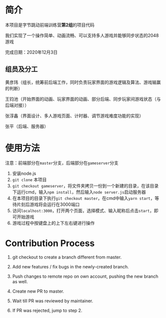 # 简介

本项目是字节跳动前端训练营**第2组**的项目代码

我们实现了一个操作简单、动画流畅、可以支持多人游戏并能够同步状态的2048游戏

完成日期：2020年12月3日

## 组员及分工

黄彦玮（组长，统筹前后端工作，同时负责玩家界面的游戏逻辑及算法、游戏输赢的判断）

王钧池（开始界面的动画、玩家界面的动画、部分后端、同步玩家间游戏状态（与后端对接））

张淳鑫（界面设计、多人游戏页面、计时器、调节游戏难度功能的实现）

张平（后端、服务器）



# 使用方法

注意：前端部分在`master`分支，后端部分在`gameserver`分支

1. 安装node.js
2. `git clone` 本项目
3. `git checkout gameserver`，将文件夹拷贝一份到一个新建的目录，在该目录下运行cmd，输入`npm install`，然后输入`node server.js`启动服务器
4. 在本项目的目录下执行`git checkout master`，在cmd中输入`yarn start`，等待片刻后游戏将会运行在3000端口
5. 访问`localhost:3000`，打开两个页面，选择模式、输入昵称后点击`start`，即可开始游戏
6. 游戏过程中按键盘上的上下左右键进行操作



# Contribution Process

1. git checkout to create a branch different from master.

2. Add new features / fix bugs in the newly-created branch.

3. Push changes to remote repo on own account, pushing the new branch as well.

4. Create new PR to master.

5. Wait till PR was reviewed by maintainer.

6. If PR was rejected, jump to step 2.


